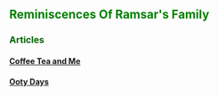 <html>
  <head>
    
  </head>
  <body>
    <h2 style= "color: green">Reminiscences Of Ramsar's Family</h2>
    <h3 style= "color: darkgreen">Articles</h3>
    <h4><a href= "CoffeeTeaAndMe.md">Coffee Tea and Me</a></h4>
    <h4><a href= "">Ooty Days</a></h4>
  </body>
</html>
